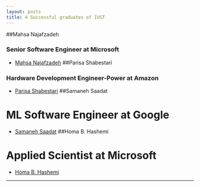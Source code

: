 ```yaml
---
layout: posts
title: 4 Successful graduates of IUST
---
```


##Mahsa Najafzadeh
### Senior Software Engineer at Microsoft
* [ Mahsa Najafzadeh](linkedin.com/in/mahsa-najafzadeh-58441437) 
##Parisa Shabestari
### Hardware Development Engineer-Power at Amazon
* [ Parisa Shabestari](linkedin.com/in/parisa-shabestari) 
##Samaneh Saadat
# ML Software Engineer at Google
* [ Samaneh Saadat](linkedin.com/in/samanehsaadat) 
##Homa B. Hashemi
# Applied Scientist at Microsoft
* [ Homa B. Hashemi](linkedin.com/in/homa-b-hashemi-7b47a411) 

---